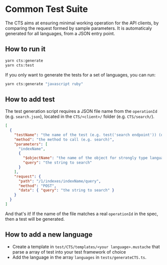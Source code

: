 # Common Test Suite

The CTS aims at ensuring minimal working operation for the API clients, by comparing the request formed by sample parameters.
It is automaticaly generated for all languages, from a JSON entry point.

## How to run it

```bash
yarn cts:generate
yarn cts:test
```

If you only want to generate the tests for a set of languages, you can run:

```bash
yarn cts:generate "javascript ruby"
```

## How to add test

The test generation script requires a JSON file name from the `operationId` (e.g. `search.json`), located in the `CTS/<client>/` folder (e.g. `CTS/search/`).

```json
[
  {
    "testName": "the name of the test (e.g. test('search endpoint')) (default: 'method')",
    "method": "the method to call (e.g. search)",
    "parameters": [
      "indexName",
      {
        "$objectName": "the name of the object for strongly type language",
        "query": "the string to search"
      }
    ],
    "request": {
      "path": "/1/indexes/indexName/query",
      "method": "POST",
      "data": { "query": "the string to search" }
    }
  }
]
```

And that's it! If the name of the file matches a real `operationId` in the spec, then a test will be generated.

## How to add a new language

- Create a template in `test/CTS/templates/<your language>.mustache` that parse a array of test into your test framework of choice
- Add the language in the array `languages` in `tests/generateCTS.ts`.
